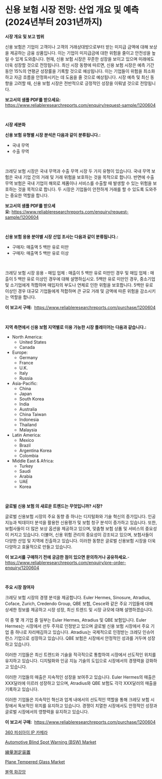 <p><h1>신용 보험 시장 전망: 산업 개요 및 예측 (2024년부터 2031년까지)</h1></p><p><strong>시장 개요 및 보고 범위</strong></p>
<p><p>신용 보험은 기업이 고객이나 고객의 거래상대방으로부터 받는 미지급 금액에 대해 보상을 제공하는 금융 상품입니다. 이는 기업이 미지급금에 대한 위험을 줄이고 안전성을 높일 수 있게 도와줍니다. 현재, 신용 보험 시장은 꾸준한 성장을 보이고 있으며 미래에도 더욱 성장할 것으로 전망됩니다. 최신 시장 동향에 따르면, 신용 보험 시장은 예측 기간 동안 15%의 연평균 성장률을 기록할 것으로 예상됩니다. 이는 기업들이 위험을 최소화하고 자금 흐름을 안정화시키는 데 도움을 줄 것으로 예상됩니다. 시장 예측 및 최신 동향을 고려할 때, 신용 보험 시장은 전반적으로 긍정적인 성장을 이뤄낼 것으로 전망됩니다.</p></p>
<p><strong>보고서의 샘플 PDF를 받으세요:</strong> <a href="https://www.reliableresearchreports.com/enquiry/request-sample/1200604">https://www.reliableresearchreports.com/enquiry/request-sample/1200604</a></p>
<p>&nbsp;</p>
<p><strong>시장 세분화</strong></p>
<p><strong>신용 보험 유형별 시장 분석은 다음과 같이 분류됩니다.:</strong></p>
<p><ul><li>국내 무역</li><li>수출 무역</li></ul></p>
<p>&nbsp;</p>
<p><p>크레딧 보험 시장은 국내 무역과 수출 무역 시장 두 가지 유형이 있습니다. 국내 무역 보험은 국내 기업 간의 거래 및 거래 위험을 보호하는 것을 목적으로 합니다. 반면에 수출 무역 보험은 국내 기업이 해외로 제품이나 서비스를 수출할 때 발생할 수 있는 위험을 보호하는 것을 목적으로 합니다. 두 시장은 기업들이 안전하게 거래를 할 수 있도록 도와주는 중요한 역할을 합니다.</p></p>
<p><strong>보고서의 샘플 PDF를 받으세요:</strong>&nbsp;<a href="https://www.reliableresearchreports.com/enquiry/request-sample/1200604">https://www.reliableresearchreports.com/enquiry/request-sample/1200604</a></p>
<p>&nbsp;</p>
<p><strong> 신용 보험 응용 분야별 시장 산업 조사는 다음과 같이 분류됩니다.:</strong></p>
<p><ul><li>구매자: 매출액 5 백만 유로 미만</li><li>구매자: 매출액 5 백만 유로 이상</li></ul></p>
<p>&nbsp;</p>
<p><p>크레딧 보험 시장 응용 - 매입 업체 : 매출이 5 백만 유로 미만인 경우 및 매입 업체 : 매출이 5 백만 유로 이상인 경우에 대해 설명하십시오. 5백만 유로 미만인 경우, 중소기업 및 소기업에게 적합하며 매입자의 부도나 연체로 인한 위험을 보호합니다. 5백만 유로 이상인 경우 대규모 기업들에게 적합하며 큰 규모 거래 및 금액에 따른 위험을 감소시키는 역할을 합니다.</p></p>
<p><strong>이 보고서 구매:</strong>&nbsp; <a href="https://www.reliableresearchreports.com/purchase/1200604">https://www.reliableresearchreports.com/purchase/1200604</a></p>
<p>&nbsp;</p>
<p><strong>지역 측면에서 신용 보험 지역별로 이용 가능한 시장 플레이어는 다음과 같습니다.:</strong></p>
<p><ul>
    <li>
        North America:
        <ul>
            <li>United States</li>
            <li>Canada</li>
        </ul>
    </li>
    <li>
        Europe:
        <ul>
            <li>Germany</li>
            <li>France</li>
            <li>U.K.</li>
            <li>Italy</li>
            <li>Russia</li>
        </ul>
    </li>
    <li>
        Asia-Pacific:
        <ul>
            <li>China</li>
            <li>Japan</li>
            <li>South Korea</li>
            <li>India</li>
            <li>Australia</li>
            <li>China Taiwan</li>
            <li>Indonesia</li>
            <li>Thailand</li>
            <li>Malaysia</li>
        </ul>
    </li>
    <li>
        Latin America:
        <ul>
            <li>Mexico</li>
            <li>Brazil</li>
            <li>Argentina Korea</li>
            <li>Colombia</li>
        </ul>
    </li>
    <li>
        Middle East & Africa:
        <ul>
            <li>Turkey</li>
            <li>Saudi</li>
            <li>Arabia</li>
            <li>UAE</li>
            <li>Korea</li>
        </ul>
    </li>
    </ul></p>
<p>&nbsp;</p>
<p><strong>글로벌 신용 보험 의 새로운 트렌드는 무엇입니까? 시장?</strong></p>
<p><p>글로벌 신용보험 시장의 주요 동향 중 하나는 디지털화와 기술 혁신의 증가입니다. 인공 지능과 빅데이터 분석을 활용한 신용평가 및 보험 청구 분석이 증가하고 있습니다. 또한, 보험사들이 더 많은 보상 옵션을 제공하고 있으며, 맞춤형 보험 상품 및 서비스의 중요성이 커지고 있습니다. 더불어, 신용 위험 관리의 중요성이 강조되고 있으며, 보험사들이 다양한 산업 및 지역에 진출하고 있습니다. 이러한 동향은 글로벌 신용보험 시장을 더욱 다양하고 효율적으로 만들고 있습니다.</p></p>
<p><strong>이 보고서를 구매하기 전에 궁금한 점이 있으면 문의하거나 공유하세요.</strong>- <a href="https://www.reliableresearchreports.com/enquiry/pre-order-enquiry/1200604">https://www.reliableresearchreports.com/enquiry/pre-order-enquiry/1200604</a></p>
<p>&nbsp;</p>
<p><strong>주요 시장 참여자</strong></p>
<p><p>크레딧 보험 시장의 경쟁 분석을 제공합니다. Euler Hermes, Sinosure, Atradius, Coface, Zurich, Credendo Group, QBE 보험, Cesce와 같은 주요 기업들에 대해 상세한 정보를 제공하고 시장 성장, 최신 트렌드 및 시장 규모에 대해 설명하겠습니다. </p><p>이 중 몇 개 기업 중 일부는 Euler Hermes, Atradius 및 QBE 보험입니다. Euler Hermes는 시장에서 선두 주자로 인정받고 있으며 글로벌 신용 보험 시장에서 주요 기업 중 하나로 자리매김하고 있습니다. Atradius는 국제적으로 인정받는 크레딧 인슈어런스 기업으로 성장하고 있습니다. QBE 보험은 시장에서 안정적인 성과를 거두며 성장하고 있습니다.</p><p>이러한 기업들은 최신 트렌드와 기술을 적극적으로 통합하여 시장에서 선도적인 위치를 유지하고 있습니다. 디지털화와 인공 지능 기술의 도입으로 시장에서의 경쟁력을 강화하고 있습니다.</p><p>이러한 기업들의 매출은 지속적인 성장을 보여주고 있습니다. Euler Hermes의 매출은 XXX달러에 이르러 성장하고 있으며, Atradius와 QBE 보험도 각각 XXX달러의 매출을 기록하고 있습니다.</p><p>이러한 기업들은 지속적인 혁신과 업계 내에서의 선도적인 역할을 통해 크레딧 보험 시장에서 독보적인 위치를 유지하고 있습니다. 경쟁이 치열한 시장에서도 안정적인 성장과 글로벌 시장에서의 영향력을 유지하고 있습니다.</p></p>
<p><strong>이 보고서 구매:</strong>&nbsp;&nbsp;<a href="https://www.reliableresearchreports.com/purchase/1200604">https://www.reliableresearchreports.com/purchase/1200604</a></p>
<p><p><a href="https://github.com/sougarounis/Market-Research-Report-List-2/blob/main/507351592.md">360 피쉬아이 IP 카메라</a></p><p><a href="https://issuu.com/reportprime-2/docs/automotive-blind-spot-warning-bsw-market-size-2030">Automotive Blind Spot Warning (BSW) Market</a></p><p><a href="https://medium.com/@novastamm2023/%E8%A2%AB%E6%9B%9D%E8%A8%88%E6%B8%AC%E6%A9%9F%E5%99%A8%E5%B8%82%E5%A0%B4%E3%81%AE%E8%A6%8F%E6%A8%A1-cagr-%E3%83%88%E3%83%AC%E3%83%B3%E3%83%89-2024%E5%B9%B4-2030%E5%B9%B4-53c3f9230c43">線量測定装置</a></p><p><a href="https://github.com/gdfhhhj/Market-Research-Report-List-3/blob/main/plane-tempered-glass-market.md">Plane Tempered Glass Market</a></p><p><a href="https://medium.com/@emmettsaynford43546/%EB%B8%94%EB%9E%99-%EA%B7%B8%EB%9D%BC%EB%82%98%EC%9D%B4%ED%8A%B8-%EC%8B%9C%EC%9E%A5%EC%9D%80-%EC%8B%9C%EC%9E%A5-%EC%A0%90%EC%9C%A0%EC%9C%A8-%ED%81%AC%EA%B8%B0-%EB%B0%8F-2031%EB%85%84%EA%B9%8C%EC%A7%80-%EC%98%88%EC%83%81%EB%90%9C-%EC%98%88%EC%B8%A1%EC%97%90-%EC%B4%88%EC%A0%90%EC%9D%84-%EB%A7%9E%EC%B6%A5%EB%8B%88%EB%8B%A4-75be81691a2c">블랙 화강암</a></p></p>
